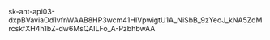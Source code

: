 

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